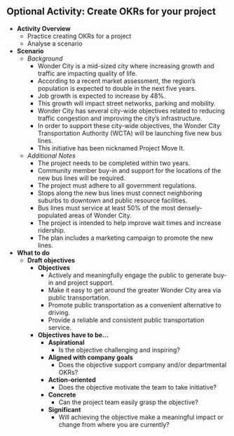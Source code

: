 ## Optional Activity: Create OKRs for your project
- **Activity Overview**
	- Practice creating OKRs for a project
	- Analyse a scenario
- **Scenario**
	- *Background*
		- Wonder City is a mid-sized city where increasing growth and traffic are impacting quality of life. 
		- According to a recent market assessment, the region’s population is expected to double in the next five years. 
		- Job growth is expected to increase by 48%. 
		- This growth will impact street networks, parking and mobility.
		- Wonder City has several city-wide objectives related to reducing traffic congestion and improving the city’s infrastructure. 
		- In order to support these city-wide objectives, the Wonder City Transportation Authority (WCTA) will be launching five new bus lines. 
		- This initiative has been nicknamed Project Move It.
	- *Additional Notes*
		- The project needs to be completed within two years.
		- Community member buy-in and support for the locations of the new bus lines will be required.
		- The project must adhere to all government regulations.
		- Stops along the new bus lines must connect neighboring suburbs to downtown and public resource facilities.
		- Bus lines must service at least 50% of the most densely-populated areas of Wonder City.
		- The project is intended to help improve wait times and increase ridership.
		- The plan includes a marketing campaign to promote the new lines.
- **What to do**
	- **Draft objectives**
		- **Objectives**
			- Actively and meaningfully engage the public to generate buy-in and project support.
			- Make it easy to get around the greater Wonder City area via public transportation.
			- Promote public transportation as a convenient alternative to driving.
			- Provide a reliable and consistent public transportation service.
		- **Objectives have to be...**
			- **Aspirational**
				- Is the objective challenging and inspiring?
			- **Aligned with company goals** 
				- Does the objective support company and/or departmental OKRs?
			- **Action-oriented** 
				- Does the objective motivate the team to take initiative?
			- **Concrete**
				- Can the project team easily grasp the objective?
			- **Significant** 
				- Will achieving the objective make a meaningful impact or change from where you are currently?